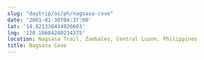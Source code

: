 ```yaml
---
slug: "daytrip/as/ph/nagsasa-cove"
date: '2001-01-30T04:37:00'
lat: '14.821330434926603'
lng: '120.10604240234375'
location: Nagsasa Trail, Zambales, Central Luzon, Philippines
title: Nagsasa Cove
---
```



